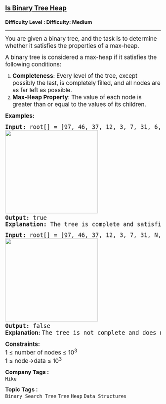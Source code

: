 <h2><a href="https://www.geeksforgeeks.org/problems/is-binary-tree-heap/1?page=1&category=Heap&sortBy=submissions">Is Binary Tree Heap</a></h2><h3>Difficulty Level : Difficulty: Medium</h3><hr><div class="problems_problem_content__Xm_eO"><p><span style="font-size: 14pt;">You are given a binary tree, and the task is to determine whether it satisfies the properties of a max-heap.</span></p>
<p><span style="font-size: 14pt;">A binary tree is considered a max-heap if it satisfies the following conditions:</span></p>
<ol>
<li><span style="font-size: 14pt;"><strong>Completeness</strong>: Every level of the tree, except possibly the last, is completely filled, and all nodes are as far left as possible.</span></li>
<li><span style="font-size: 14pt;"><strong>Max-Heap Property</strong>: The value of each node is greater than or equal to the values of its children.</span></li>
</ol>
<p><span style="font-size: 14pt;"><strong>Examples:</strong></span></p>
<pre><span style="font-size: 14pt;"><strong>Input:</strong> root[] = [97, 46, 37, 12, 3, 7, 31, 6, 9]
<img src="https://media.geeksforgeeks.org/img-practice/prod/addEditProblem/881982/Web/Other/blobid0_1733648140.jpg" width="300" height="268"> <br><strong>Output: </strong>true
<strong>Explanation:</strong> The tree is complete and satisfies the max-heap property.
</span></pre>
<pre><span style="font-size: 14pt;"><strong>Input:</strong> root[] = [97, 46, 37, 12, 3, 7, 31, N, 2, 4] <br><img src="https://media.geeksforgeeks.org/img-practice/prod/addEditProblem/881982/Web/Other/blobid1_1733648320.jpg" width="300" height="268"> <br><strong>Output:</strong> false<br><strong style="font-family: -apple-system, BlinkMacSystemFont, 'Segoe UI', Roboto, Oxygen, Ubuntu, Cantarell, 'Open Sans', 'Helvetica Neue', sans-serif;">Explanation:</strong><span style="font-family: -apple-system, BlinkMacSystemFont, 'Segoe UI', Roboto, Oxygen, Ubuntu, Cantarell, 'Open Sans', 'Helvetica Neue', sans-serif;"> </span>The tree is not complete and does not follow the Max-Heap Property, hence it is not a max-heap.</span></pre>
<p><span style="font-size: 14pt;"><strong>Constraints:</strong><br>1 ≤ number of nodes ≤ 10<sup>3</sup><br>1 ≤ node-&gt;data ≤&nbsp;10<sup>3</sup></span></p></div><p><span style=font-size:18px><strong>Company Tags : </strong><br><code>Hike</code>&nbsp;<br><p><span style=font-size:18px><strong>Topic Tags : </strong><br><code>Binary Search Tree</code>&nbsp;<code>Tree</code>&nbsp;<code>Heap</code>&nbsp;<code>Data Structures</code>&nbsp;
